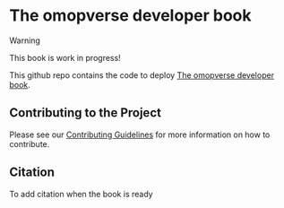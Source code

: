 # The omopverse developer book

> [!WARNING]  
> This book is work in progress!

This github repo contains the code to deploy [The omopverse developer book](https://oxford-pharmacoepi.github.io/DeveloperBook/).

## Contributing to the Project

Please see our [Contributing Guidelines](./.github/CONTRIBUTING.md) for more information on how to contribute.

## Citation

To add citation when the book is ready
